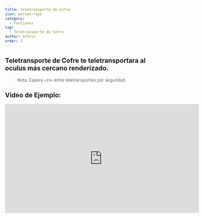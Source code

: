 ```yaml
---
title: Teletransporte de Cofre
icon: person-rays
category:
  - Funciones
tag:
  - Teletransporte de Cofre
author: Schvis
order: 2
---
```


## Teletransporte de Cofre te teletransportara al oculus más cercano renderizado.

> Nota: Espera `>15s` entre teletransportes por seguridad.

## Video de Ejemplo:

<iframe width="640" height="360" src="https://www.youtube.com/embed/j2Yu31J7Yh4?list=PL5eI1Tb64p56g27qfYk7VuFTz4FK6YrKa" title="Korepi - Oculi/ChestTeleport" frameborder="0" allow="accelerometer; autoplay; clipboard-write; encrypted-media; gyroscope; picture-in-picture; web-share" allowfullscreen></iframe>
